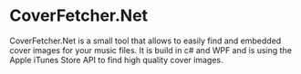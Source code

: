 # CoverFetcher.Net
CoverFetcher.Net is a small tool that allows to easily find and embedded cover images for your music files. It is build in c# and WPF and is using the Apple iTunes Store API to find high quality cover images.